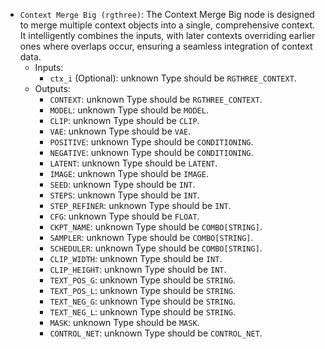 - `Context Merge Big (rgthree)`: The Context Merge Big node is designed to merge multiple context objects into a single, comprehensive context. It intelligently combines the inputs, with later contexts overriding earlier ones where overlaps occur, ensuring a seamless integration of context data.
    - Inputs:
        - `ctx_i` (Optional): unknown Type should be `RGTHREE_CONTEXT`.
    - Outputs:
        - `CONTEXT`: unknown Type should be `RGTHREE_CONTEXT`.
        - `MODEL`: unknown Type should be `MODEL`.
        - `CLIP`: unknown Type should be `CLIP`.
        - `VAE`: unknown Type should be `VAE`.
        - `POSITIVE`: unknown Type should be `CONDITIONING`.
        - `NEGATIVE`: unknown Type should be `CONDITIONING`.
        - `LATENT`: unknown Type should be `LATENT`.
        - `IMAGE`: unknown Type should be `IMAGE`.
        - `SEED`: unknown Type should be `INT`.
        - `STEPS`: unknown Type should be `INT`.
        - `STEP_REFINER`: unknown Type should be `INT`.
        - `CFG`: unknown Type should be `FLOAT`.
        - `CKPT_NAME`: unknown Type should be `COMBO[STRING]`.
        - `SAMPLER`: unknown Type should be `COMBO[STRING]`.
        - `SCHEDULER`: unknown Type should be `COMBO[STRING]`.
        - `CLIP_WIDTH`: unknown Type should be `INT`.
        - `CLIP_HEIGHT`: unknown Type should be `INT`.
        - `TEXT_POS_G`: unknown Type should be `STRING`.
        - `TEXT_POS_L`: unknown Type should be `STRING`.
        - `TEXT_NEG_G`: unknown Type should be `STRING`.
        - `TEXT_NEG_L`: unknown Type should be `STRING`.
        - `MASK`: unknown Type should be `MASK`.
        - `CONTROL_NET`: unknown Type should be `CONTROL_NET`.
